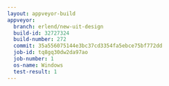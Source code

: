 ```yaml
---
layout: appveyor-build
appveyor:
  branch: erlend/new-uit-design
  build-id: 32727324
  build-number: 272
  commit: 35a556075144e3bc37cd3354fa5ebce75bf772dd
  job-id: tq8gq30dw2da97ao
  job-number: 1
  os-name: Windows
  test-result: 1
---
```

